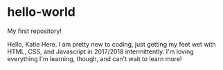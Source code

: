 # hello-world
My first repository! 

Hello, Katie Here. 
I am pretty new to coding, just getting my feet wet with HTML, CSS, and Javascript in 2017/2018 intermittently. I'm loving everything I'm learning, though, and can't wait to learn more! 
